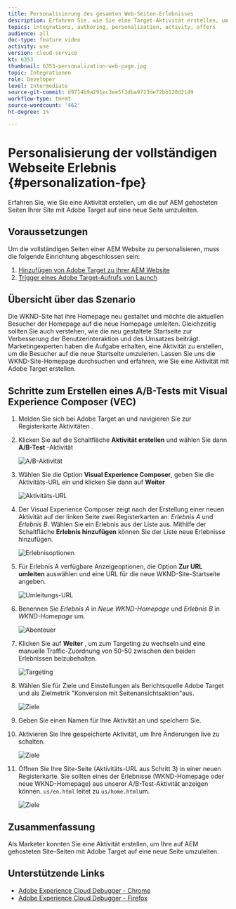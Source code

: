 ```yaml
---
title: Personalisierung des gesamten Web-Seiten-Erlebnisses
description: Erfahren Sie, wie Sie eine Target-Aktivität erstellen, um Ihre AEM Webseiten mithilfe von Adobe Target auf neue Seiten umzuleiten.
topics: integrations, authoring, personalization, activity, offers
audience: all
doc-type: feature video
activity: use
version: cloud-service
kt: 6353
thumbnail: 6353-personalization-web-page.jpg
topic: Integrationen
role: Developer
level: Intermediate
source-git-commit: d9714b9a291ec3ee5f3dba9723de72bb120d2149
workflow-type: tm+mt
source-wordcount: '462'
ht-degree: 1%

---
```



# Personalisierung der vollständigen Webseite Erlebnis {#personalization-fpe}

Erfahren Sie, wie Sie eine Aktivität erstellen, um die auf AEM gehosteten Seiten Ihrer Site mit Adobe Target auf eine neue Seite umzuleiten.

## Voraussetzungen

Um die vollständigen Seiten einer AEM Website zu personalisieren, muss die folgende Einrichtung abgeschlossen sein:

1. [Hinzufügen von Adobe Target zu Ihrer AEM Website](./add-target-launch-extension.md)
1. [Trigger eines Adobe Target-Aufrufs von Launch](./load-and-fire-target.md)

## Übersicht über das Szenario

Die WKND-Site hat ihre Homepage neu gestaltet und möchte die aktuellen Besucher der Homepage auf die neue Homepage umleiten. Gleichzeitig sollten Sie auch verstehen, wie die neu gestaltete Startseite zur Verbesserung der Benutzerinteraktion und des Umsatzes beiträgt. Marketingexperten haben die Aufgabe erhalten, eine Aktivität zu erstellen, um die Besucher auf die neue Startseite umzuleiten. Lassen Sie uns die WKND-Site-Homepage durchsuchen und erfahren, wie Sie eine Aktivität mit Adobe Target erstellen.

## Schritte zum Erstellen eines A/B-Tests mit Visual Experience Composer (VEC)

1. Melden Sie sich bei Adobe Target an und navigieren Sie zur Registerkarte Aktivitäten .
1. Klicken Sie auf die Schaltfläche **Aktivität erstellen** und wählen Sie dann **A/B-Test** -Aktivität

   ![A/B-Aktivität](assets/ab-target-activity.png)

1. Wählen Sie die Option **Visual Experience Composer**, geben Sie die Aktivitäts-URL ein und klicken Sie dann auf **Weiter**

   ![Aktivitäts-URL](assets/ab-test-url.png)

1. Der Visual Experience Composer zeigt nach der Erstellung einer neuen Aktivität auf der linken Seite zwei Registerkarten an: *Erlebnis A* und *Erlebnis B*. Wählen Sie ein Erlebnis aus der Liste aus. Mithilfe der Schaltfläche **Erlebnis hinzufügen** können Sie der Liste neue Erlebnisse hinzufügen.

   ![Erlebnisoptionen](assets/experience-options.png)

1. Für Erlebnis A verfügbare Anzeigeoptionen, die Option **Zur URL umleiten** auswählen und eine URL für die neue WKND-Site-Startseite angeben.

   ![Umleitungs-URL](assets/redirect-url.png)

1. Benennen Sie *Erlebnis A* in *Neue WKND-Homepage* und *Erlebnis B* in *WKND-Homepage* um.

   ![Abenteuer](assets/new-experiences.png)

1. Klicken Sie auf **Weiter** , um zum Targeting zu wechseln und eine manuelle Traffic-Zuordnung von 50-50 zwischen den beiden Erlebnissen beizubehalten.

   ![Targeting](assets/targeting.png)

1. Wählen Sie für Ziele und Einstellungen als Berichtsquelle Adobe Target und als Zielmetrik &quot;Konversion mit Seitenansichtsaktion&quot;aus.

   ![Ziele](assets/goals.png)

1. Geben Sie einen Namen für Ihre Aktivität an und speichern Sie.
1. Aktivieren Sie Ihre gespeicherte Aktivität, um Ihre Änderungen live zu schalten.

   ![Ziele](assets/activate.png)

1. Öffnen Sie Ihre Site-Seite (Aktivitäts-URL aus Schritt 3) in einer neuen Registerkarte. Sie sollten eines der Erlebnisse (WKND-Homepage oder neue WKND-Homepage) aus unserer A/B-Test-Aktivität anzeigen können. `us/en.html` leitet zu  `us/home.html`um.

   ![Ziele](assets/redirect-test.png)

## Zusammenfassung

Als Marketer konnten Sie eine Aktivität erstellen, um Ihre auf AEM gehosteten Site-Seiten mit Adobe Target auf eine neue Seite umzuleiten.

## Unterstützende Links

* [Adobe Experience Cloud Debugger - Chrome](https://chrome.google.com/webstore/detail/adobe-experience-cloud-de/ocdmogmohccmeicdhlhhgepeaijenapj)
* [Adobe Experience Cloud Debugger - Firefox](https://addons.mozilla.org/en-US/firefox/addon/adobe-experience-platform-dbg/)

